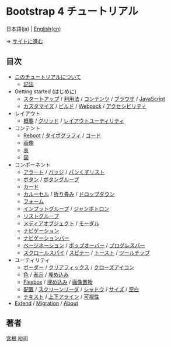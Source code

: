 # Bootstrap 4 チュートリアル

日本語(ja) | [English(en)](README.md)

⇒ [サイトに進む](https://higuma.github.io/bootstrap-4-tutorial/ja/)

## 目次

* [このチュートリアルについて](https://higuma.github.io/bootstrap-4-tutorial/ja/#about)
    * [記法](https://higuma.github.io/bootstrap-4-tutorial/ja/#notation)
* Getting started (はじめに)
    * [スタートアップ](https://higuma.github.io/bootstrap-4-tutorial/ja/getting-started-1.html) / [利用法](https://higuma.github.io/bootstrap-4-tutorial/ja/getting-started-1.html#download) / [コンテンツ](https://higuma.github.io/bootstrap-4-tutorial/ja/getting-started-1.html#contents) / [ブラウザ](https://higuma.github.io/bootstrap-4-tutorial/ja/getting-started-1.html#browsers-devices) / [JavaScript](https://higuma.github.io/bootstrap-4-tutorial/ja/getting-started-1.html#javascript)
    * [カスタマイズ](https://higuma.github.io/bootstrap-4-tutorial/ja/getting-started-2.html) / [ビルド](https://higuma.github.io/bootstrap-4-tutorial/ja/getting-started-2.html#build) / [Webpack](https://higuma.github.io/bootstrap-4-tutorial/ja/getting-started-2.html#webpack) / [アクセシビリティ](https://higuma.github.io/bootstrap-4-tutorial/ja/getting-started-2.html#accessibility)
* レイアウト
    * [概要](https://higuma.github.io/bootstrap-4-tutorial/ja/layout-1.html) / [グリッド](https://higuma.github.io/bootstrap-4-tutorial/ja/layout-1.html#grid) / [レイアウトユーティリティ](https://higuma.github.io/bootstrap-4-tutorial/ja/layout-1.html#utilities)
* コンテント
    * [Reboot](https://higuma.github.io/bootstrap-4-tutorial/ja/content-1.html) / [タイポグラフィ](https://higuma.github.io/bootstrap-4-tutorial/ja/content-1.html#typography) / [コード](https://higuma.github.io/bootstrap-4-tutorial/ja/content-1.html#code)
    * [画像](https://higuma.github.io/bootstrap-4-tutorial/ja/content-2.html)
    * [表](https://higuma.github.io/bootstrap-4-tutorial/ja/content-3.html)
    * [図](https://higuma.github.io/bootstrap-4-tutorial/ja/content-4.html)
* コンポーネント
    * [アラート](https://higuma.github.io/bootstrap-4-tutorial/ja/components-1.html) / [バッジ](https://higuma.github.io/bootstrap-4-tutorial/ja/components-1.html#badges) / [パンくずリスト](https://higuma.github.io/bootstrap-4-tutorial/ja/components-1.html#breadcrumb)
    * [ボタン](https://higuma.github.io/bootstrap-4-tutorial/ja/components-2.html) / [ボタングループ](https://higuma.github.io/bootstrap-4-tutorial/ja/components-2.html#button-group)
    * [カード](https://higuma.github.io/bootstrap-4-tutorial/ja/components-3.html)
    * [カルーセル](https://higuma.github.io/bootstrap-4-tutorial/ja/components-4.html) / [折り畳み](https://higuma.github.io/bootstrap-4-tutorial/ja/components-4.html#collapse) / [ドロップダウン](https://higuma.github.io/bootstrap-4-tutorial/ja/components-4.html#dropdowns)
    * [フォーム](https://higuma.github.io/bootstrap-4-tutorial/ja/components-5.html)
    * [インプットグループ](https://higuma.github.io/bootstrap-4-tutorial/ja/components-6.html) / [ジャンボトロン](https://higuma.github.io/bootstrap-4-tutorial/ja/components-6.html#jumbotron)
    * [リストグループ](https://higuma.github.io/bootstrap-4-tutorial/ja/components-7.html)
    * [メディアオブジェクト](https://higuma.github.io/bootstrap-4-tutorial/ja/components-8.html) / [モーダル](https://higuma.github.io/bootstrap-4-tutorial/ja/components-8.html#modal)
    * [ナビゲーション](https://higuma.github.io/bootstrap-4-tutorial/ja/components-9.html)
    * [ナビゲーションバー](https://higuma.github.io/bootstrap-4-tutorial/ja/components-10.html)
    * [ページネーション](https://higuma.github.io/bootstrap-4-tutorial/ja/components-11.html) / [ポップオーバー](https://higuma.github.io/bootstrap-4-tutorial/ja/components-11.html#popovers) / [プログレスバー](https://higuma.github.io/bootstrap-4-tutorial/ja/components-11.html#progress)
    * [スクロールスパイ](https://higuma.github.io/bootstrap-4-tutorial/ja/components-12.html) / [スピナー](https://higuma.github.io/bootstrap-4-tutorial/ja/components-12.html#spinners) / [トースト](https://higuma.github.io/bootstrap-4-tutorial/ja/components-12.html#toasts) / [ツールチップ](https://higuma.github.io/bootstrap-4-tutorial/ja/components-12.html#tooltips)
* ユーティリティ
    * [ボーダー](https://higuma.github.io/bootstrap-4-tutorial/ja/utilities-1.html) / [クリアフィックス](https://higuma.github.io/bootstrap-4-tutorial/ja/utilities-1.html#clearfix) / [クローズアイコン](https://higuma.github.io/bootstrap-4-tutorial/ja/utilities-1.html#close-icon)
    * [色](https://higuma.github.io/bootstrap-4-tutorial/ja/utilities-2.html) / [表示](https://higuma.github.io/bootstrap-4-tutorial/ja/utilities-2.html#display) / [埋め込み](https://higuma.github.io/bootstrap-4-tutorial/ja/utilities-2.html#embed)
    * [Flexbox](https://higuma.github.io/bootstrap-4-tutorial/ja/utilities-3.html) / [埋め込み](https://higuma.github.io/bootstrap-4-tutorial/ja/utilities-3.html#float) / [画像置換](https://higuma.github.io/bootstrap-4-tutorial/ja/utilities-3.html#image-replacement)
    * [配置](https://higuma.github.io/bootstrap-4-tutorial/ja/utilities-4.html) / [スクリーンリーダ](https://higuma.github.io/bootstrap-4-tutorial/ja/utilities-4.html#screenreaders) / [シャドウ](https://higuma.github.io/bootstrap-4-tutorial/ja/utilities-4.html#shadows) / [サイズ](https://higuma.github.io/bootstrap-4-tutorial/ja/utilities-4.html#sizing) / [空白](https://higuma.github.io/bootstrap-4-tutorial/ja/utilities-4.html#spacing)
    * [テキスト](https://higuma.github.io/bootstrap-4-tutorial/ja/utilities-5.html) / [上下アライン](https://higuma.github.io/bootstrap-4-tutorial/ja/utilities-5.html#vertical-align) / [可視性](https://higuma.github.io/bootstrap-4-tutorial/ja/utilities-5.html#visibility)
* [Extend](https://higuma.github.io/bootstrap-4-tutorial/ja/extend+migration+about.html) / [Migration](https://higuma.github.io/bootstrap-4-tutorial/ja/extend+migration+about.html#migration) / [About](https://higuma.github.io/bootstrap-4-tutorial/ja/extend+migration+about.html#about)

## 著者

[宮根 裕司](https://github.com/higuma)

